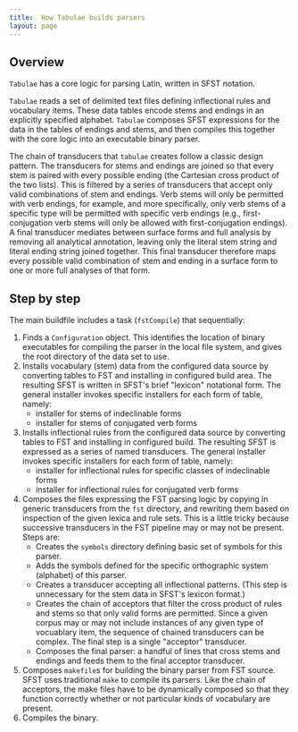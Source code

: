 ```yaml
---
title:  How Tabulae builds parsers
layout: page
---
```



## Overview

`Tabulae` has a core logic for parsing Latin, written in SFST notation.

`Tabulae` reads a set of delimited text files defining inflectional rules and vocabulary items.  These data tables encode stems and endings in an explicitly specified alphabet. `Tabulae` composes SFST expressions for the data in the tables of endings and stems, and then  compiles this together with the core logic into an executable binary parser.

The chain of transducers that `tabulae` creates follow a classic design pattern.  The transducers for stems and endings are joined so that every stem is paired with every possible ending (the Cartesian cross product of the two lists).  This is filtered by a series of transducers that accept only valid combinations of stem and endings.  Verb stems will only be permitted with verb endings, for example, and more specifically, only verb stems of a specific type will be permitted with specific verb endings (e.g., first-conjugation verb stems will only be allowed with first-conjugation endings).  A final transducer mediates between surface forms and full analysis by removing all analytical annotation, leaving only the literal stem string and literal ending string joined together.  This final transducer therefore maps every possible valid combination of stem and ending in a surface form to one or more full analyses of that form.

## Step by step

The main buildfile includes a task (`fstCompile`) that sequentially:

1.  Finds a `Configuration` object.  This identifies the location of binary executables for compiling the parser in the local file system, and gives the root directory of the data set to use.
2.  Installs vocabulary (stem) data from  the configured data source by converting tables to FST and installing in configured build area.  The resulting SFST is written in SFST's brief "lexicon" notational form. The general installer invokes specific installers for each form of table, namely:
    -  installer for stems of indeclinable forms
    -  installer for stems of conjugated verb forms
3.  Installs inflectional rules from  the configured data source by converting tables to FST and installing in configured build. The resulting SFST is expressed as a series of named transducers.  The general installer invokes specific installers for each form of table, namely:
    -  installer for inflectional rules for specific classes of indeclinable forms
    -  installer for inflectional rules for conjugated verb forms
4.  Composes the files expressing the FST parsing logic by copying in generic transducers from the `fst` directory, and rewriting them based on inspection of the given lexica and rule sets.  This is a little tricky because successive transducers in the FST pipeline may or may not be present.  Steps are:
     - Creates the `symbols` directory defining basic set of symbols for this parser.
    -  Adds the symbols defined for the specific orthographic system (alphabet) of this parser.
    -  Creates a transducer accepting all inflectional patterns. (This step is unnecessary for the stem data in SFST's lexicon format.)
    -  Creates the chain of acceptors that filter the cross product of rules and stems so that only valid forms are permitted.  Since a given corpus may or may not include instances of any given type of vocuablary item, the sequence of chained transducers can be complex.  The final step is a single "acceptor" transducer.
    -  Composes the final parser: a handful of lines that cross stems and endings and feeds them to the final acceptor transducer.
5.  Composes `makefile`s for building the binary parser from FST source. SFST uses traditional `make` to compile its parsers.  Like the chain of acceptors, the make files have to be dynamically composed so that they function correctly whether or not particular kinds of vocabulary are present.
6.  Compiles the binary.
